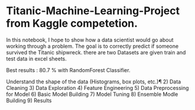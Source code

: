 # Titanic-Machine-Learning-Project from Kaggle competetion.
 
In this notebook, I hope to show how a data scientist would go about working through a problem. 
The goal is to correctly predict if someone survived the Titanic shipwreck. there are two Datasets are given train and test data in excel sheets.

Best results : 80.7 % with RandomForest Classifier.

Understand the shape of the data (Histograms, box plots, etc.)¶
2) Data Cleaning
3) Data Exploration
4) Feature Engineering
5) Data Preprocessing for Model
6) Basic Model Building
7) Model Tuning
8) Ensemble Modle Building
9) Results
